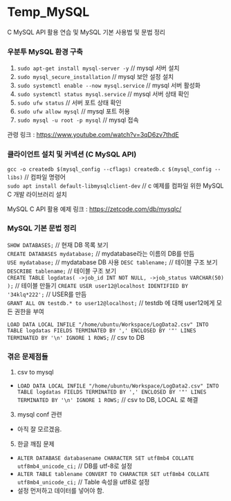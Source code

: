 # Temp_MySQL
C MySQL API 활용 연습 및 MySQL 기본 사용법 및 문법 정리 

### 우분투 MySQL 환경 구축 
1. `sudo apt-get install mysql-server -y` // mysql 서버 설치  
2. `sudo mysql_secure_installation`  // mysql 보안 설정 설치  
3. `sudo systemctl enable --now mysql.service` // mysql 서버 활성화  
4. `sudo systemctl status mysql.service` // mysql 서버 상태 확인  
5. `sudo ufw status` // 서버 포트 상태 확인  
6. `sudo ufw allow mysql` // mysql 포트 허용  
7. `sudo mysql -u root -p mysql` // mysql 접속 

관령 링크 : https://www.youtube.com/watch?v=3qD6zv7thdE  
### 클라이언트 설치 및 커넥션 (C MySQL API)
`gcc -o createdb $(mysql_config --cflags) createdb.c $(mysql_config --libs)` // 컴파일 명령어  
`sudo apt install default-libmysqlclient-dev` // c 예제를 컴파일 위한 MySQL C 개발 라이브러리 설치

MySQL C API 활용 예제 링크 : https://zetcode.com/db/mysqlc/  
### MySQL 기본 문법 정리
`SHOW DATABASES;` // 현재 DB 목록 보기  
`CREATE DATABASES mydatabase;` // mydatabase라는 이름의 DB를 만듬   
`USE mydatabase;` // mydatabase DB 사용
`DESC tablename;` // 테이블 구조 보기  
`DESCRIBE tablename;` // 테이블 구조 보기  
`CREATE TABLE logdatas(
	->job_id INT NOT NULL,
	->job_status VARCHAR(50)
);` // 테이블 만들기 
`CREATE USER user12@localhost IDENTIFIED BY '34klq*222';` // USER를 만듬  
`GRANT ALL ON testdb.* to user12@localhost;` // testdb 에 대해 user12에게 모든 권한을 부여  

`LOAD DATA LOCAL INFILE "/home/ubuntu/Workspace/LogData2.csv" INTO TABLE logdatas FIELDS TERMINATED BY ',' ENCLOSED BY '"' LINES TERMINATED BY '\n' IGNORE 1 ROWS;` // csv to DB

### 겪은 문제점들 
1. csv to mysql  
- `LOAD DATA LOCAL INFILE "/home/ubuntu/Workspace/LogData2.csv" INTO TABLE logdatas FIELDS TERMINATED BY ',' ENCLOSED BY '"' LINES TERMINATED BY '\n' IGNORE 1 ROWS;` // csv to DB, LOCAL 로 해결   
3. mysql conf 관련  
- 아직 잘 모르겠음.  
5. 한글 깨짐 문제  
- `ALTER DATABASE databasename CHARACTER SET utf8mb4 COLLATE utf8mb4_unicode_ci;` // DB를 utf-8로 설정  
- `ALTER TABLE tablename CONVERT TO CHARACTER SET utf8mb4 COLLATE utf8mb4_unicode_ci;` // Table 속성을 utf8로 설정  
- 설정 먼저하고 데이터를 넣어야 함.  
